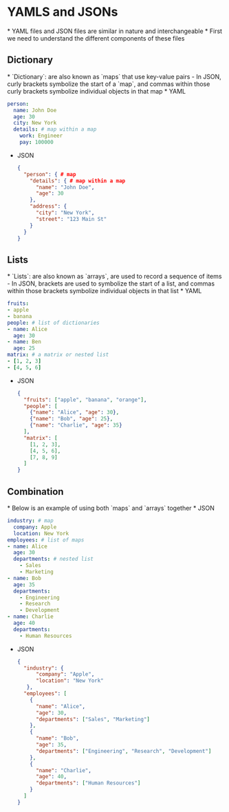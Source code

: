<h1>YAMLS and JSONs</h1>
* YAML files and JSON files are similar in nature and interchangeable
* First we need to understand the different components of these files

<h2>Dictionary</h2>
* `Dictionary`: are also known as `maps` that use key-value pairs
  - In JSON, curly brackets symbolize the start of a `map`, and commas within those curly brackets symbolize individual objects in that map
* YAML

  ```yml
  person:
    name: John Doe
    age: 30
    city: New York
    details: # map within a map
      work: Engineer
      pay: 100000
  ```

* JSON

  ```json
  {
    "person": { # map
      "details": { # map within a map
        "name": "John Doe",
        "age": 30
      },
      "address": {
        "city": "New York",
        "street": "123 Main St"
      }
    }
  }
  ```

<h2>Lists</h2>
* `Lists`: are also known as `arrays`, are used to record a sequence of items
  - In JSON, brackets are used to symbolize the start of a list, and commas within those brackets symbolize individual objects in that list
* YAML

  ```yml
  fruits:
  - apple
  - banana
  people: # list of dictionaries
  - name: Alice
    age: 30
  - name: Ben
    age: 25
  matrix: # a matrix or nested list
  - [1, 2, 3]
  - [4, 5, 6]
  ```

* JSON

  ```json
  {
    "fruits": ["apple", "banana", "orange"],
    "people": [
      {"name": "Alice", "age": 30},
      {"name": "Bob", "age": 25},
      {"name": "Charlie", "age": 35}
    ],
    "matrix": [
      [1, 2, 3],
      [4, 5, 6],
      [7, 8, 9]
    ]
  }
  ```

<h2>Combination</h2>
* Below is an example of using both `maps` and `arrays` together
* JSON

  ```yaml
  industry: # map
    company: Apple
    location: New York
  employees: # list of maps
  - name: Alice 
    age: 30
    departments: # nested list
      - Sales
      - Marketing
  - name: Bob
    age: 35
    departments:
      - Engineering
      - Research
      - Development
  - name: Charlie
    age: 40
    departments:
      - Human Resources
```

* JSON

  ```json
  {
    "industry": {
        "company": "Apple",
        "location": "New York"
     },
    "employees": [
      {
        "name": "Alice",
        "age": 30,
        "departments": ["Sales", "Marketing"]
      },
      {
        "name": "Bob",
        "age": 35,
        "departments": ["Engineering", "Research", "Development"]
      },
      {
        "name": "Charlie",
        "age": 40,
        "departments": ["Human Resources"]
      }
    ]
  }
  ```


